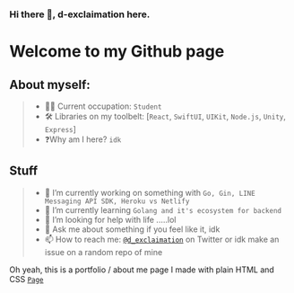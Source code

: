 ### Hi there 👋, d-exclaimation here.

# Welcome to my Github page

## About myself:
> - 🧑‍💻 Current occupation: `Student`
> - 🛠 Libraries on my toolbelt: [`React`, `SwiftUI`, `UIKit`, `Node.js`, `Unity`, `Express`]
> - ❓Why am I here? `idk`

## Stuff
> - 🔭 I’m currently working on something with `Go, Gin, LINE Messaging API SDK, Heroku vs Netlify`
> - 🌱 I’m currently learning `Golang and it's ecosystem for backend`
> - 🤔 I’m looking for help with life .....lol
> - 💬 Ask me about something if you feel like it, idk
> - 📫 How to reach me: [`@d_exclaimation`](https://twitter.com/d_exclaimation) on Twitter or idk make an issue on a random repo of mine

Oh yeah, this is a portfolio / about me page I made with plain HTML and CSS [`Page`](https://exclaimation-portfolio.netlify.app/)
